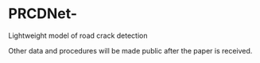 # PRCDNet-
Lightweight model of road crack detection


Other data and procedures will be made public after the paper is received.